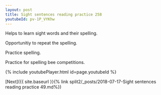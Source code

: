 ```yaml
---
layout: post
title: Sight sentences reading practice 258
youtubeId: pv-1P_VYKhw
---
```

 
 
Helps to learn sight words and their spelling.

Opportunitiy to repeat the spelling. 

Practice spelling. 
 
Practice for spelling bee competitions. 
 
{% include youtubePlayer.html id=page.youtubeId %}
 
 

[Next]({{ site.baseurl }}{% link  split2/_posts/2018-07-17-Sight sentences reading practice 49.md%})
 
